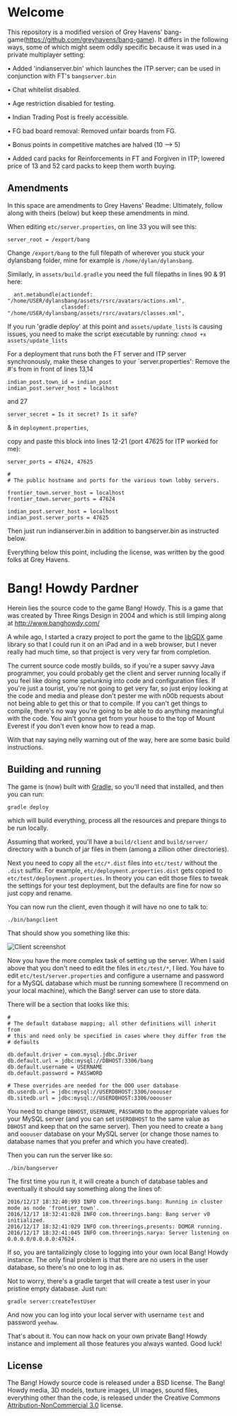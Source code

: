 # Welcome
This repository is a modified version of Grey Havens' bang-game(https://github.com/greyhavens/bang-game).
It differs in the following ways, some of which might seem oddly specific because it was used in a private multiplayer setting:

• Added 'indianserver.bin' which launches the ITP server; can be used in conjunction with FT's `bangserver.bin`

• Chat whitelist disabled.

• Age restriction disabled for testing.

• Indian Trading Post is freely accessible.

• FG bad board removal: Removed unfair boards from FG.

• Bonus points in competitive matches are halved (10 --> 5)

• Added card packs for Reinforcements in FT and Forgiven in ITP; lowered price of 13 and 52 card packs to keep them worth buying.


## Amendments
In this space are amendments to Grey Havens' Readme: Ultimately, follow along with theirs (below) but 
keep these amendments in mind.

When editing `etc/server.properties`, on line 33 you will see this:
```
server_root = /export/bang
```
Change `/export/bang` to the full filepath of wherever you stuck your dylansbang folder, 
mine for example is `/home/dylan/dylansbang`.

Similarly, in `assets/build.gradle` you need the full filepaths in lines 90 & 91 here:
```
  ant.metabundle(actiondef: "/home/USER/dylansbang/assets/rsrc/avatars/actions.xml", 
				 classdef: "/home/USER/dylansbang/assets/rsrc/avatars/classes.xml",
```
If you run 'gradle deploy' at this point and `assets/update_lists` is causing issues, you need to make the 
script executable by running: ```chmod +x assets/update_lists```

For a deployment that runs both the FT server and ITP server synchronously, make these changes to your `server.properties':
Remove the #'s from in front of lines 13,14
```
indian_post.town_id = indian_post
indian_post.server_host = localhost
```
and 27

```server_secret = Is it secret? Is it safe?```

& in `deployment.properties`, 

copy and paste this block into lines 12-21 (port 47625 for ITP worked for me):

```
server_ports = 47624, 47625

#
# The public hostname and ports for the various town lobby servers.

frontier_town.server_host = localhost
frontier_town.server_ports = 47624

indian_post.server_host = localhost
indian_post.server_ports = 47625
```
Then just run indianserver.bin in addition to bangserver.bin as instructed below.
 
Everything below this point, including the license, was written by the good folks at Grey Havens.
# Bang! Howdy Pardner

Herein lies the source code to the game Bang! Howdy. This is a game that was created by Three Rings
Design in 2004 and which is still limping along at http://www.banghowdy.com/

A while ago, I started a crazy project to port the game to the [libGDX] game library so that I
could run it on an iPad and in a web browser, but I never really had much time, so that project is
very very far from completion.

The current source code mostly builds, so if you're a super savvy Java programmer, you could
probably get the client and server running locally if you feel like doing some spelunknig into code
and configuration files. If you're just a tourist, you're not going to get very far, so just enjoy
looking at the code and media and please don't pester me with n00b requests about not being able to
get this or that to compile. If you can't get things to compile, there's no way you're going to be
able to do anything meaningful with the code. You ain't gonna get from your house to the top of
Mount Everest if you don't even know how to read a map.

With that nay saying nelly warning out of the way, here are some basic build instructions.

## Building and running

The game is (now) built with [Gradle], so you'll need that installed, and then you can run:

```
gradle deploy
```

which will build everything, process all the resources and prepare things to be run locally.

Assuming that worked, you'll have a `build/client` and `build/server/` directory with a bunch of
jar files in them (among a zillion other directories).

Next you need to copy all the `etc/*.dist` files into `etc/test/` without the `.dist` suffix. For
example, `etc/deployment.properties.dist` gets copied to `etc/test/deployment.properties`. In
theory you can edit those files to tweak the settings for your test deployment, but the defaults
are fine for now so just copy and rename.

You can now run the client, even though it will have no one to talk to:

```
./bin/bangclient
```

That should show you something like this:

![Client screenshot](lib/client-screenshot.jpg)

Now you have the more complex task of setting up the server. When I said above that you don't need
to edit the files in `etc/test/*`, I lied. You have to edit `etc/test/server.properties` and
configure a username and password for a MySQL database which must be running somewhere (I recommend
on your local machine), which the Bang! server can use to store data.

There will be a section that looks like this:

```
#
# The default database mapping; all other definitions will inherit from
# this and need only be specified in cases where they differ from the
# defaults

db.default.driver = com.mysql.jdbc.Driver
db.default.url = jdbc:mysql://DBHOST:3306/bang
db.default.username = USERNAME
db.default.password = PASSWORD

# These overrides are needed for the OOO user database
db.userdb.url = jdbc:mysql://USERDBHOST:3306/ooouser
db.sitedb.url = jdbc:mysql://USERDBHOST:3306/ooouser
```

You need to change `DBHOST`, `USERNAME`, `PASSWORD` to the appropriate values for your MySQL server
(and you can set `USERDBHOST` to the same value as `DBHOST` and keep that on the same server). Then
you need to create a `bang` and `ooouser` database on your MySQL server (or change those names to
database names that you prefer and which you have created).

Then you can run the server like so:

```
./bin/bangserver
```

The first time you run it, it will create a bunch of database tables and eventually it should say
something along the lines of:

```
2016/12/17 18:32:40:993 INFO com.threerings.bang: Running in cluster mode as node 'frontier_town'.
2016/12/17 18:32:41:028 INFO com.threerings.bang: Bang server v0 initialized.
2016/12/17 18:32:41:029 INFO com.threerings.presents: DOMGR running.
2016/12/17 18:32:41:045 INFO com.threerings.narya: Server listening on 0.0.0.0/0.0.0.0:47624.
```

If so, you are tantalizingly close to logging into your own local Bang! Howdy instance. The only
final problem is that there are no users in the user database, so there's no one to log in as.

Not to worry, there's a gradle target that will create a test user in your pristine empty
database. Just run:

```
gradle server:createTestUser
```

And now you can log into your local server with username `test` and password `yeehaw`.

That's about it. You can now hack on your own private Bang! Howdy instance and implement all those
features you always wanted. Good luck!

## License

The Bang! Howdy source code is released under a BSD license. The Bang! Howdy media, 3D models,
texture images, UI images, sound files, everything other than the code, is released under the
Creative Commons [Attribution-NonCommercial 3.0] license.

[libGDX]: https://libgdx.badlogicgames.com/
[Gradle]: https://gradle.org/
[Attribution-NonCommercial 3.0]: https://creativecommons.org/licenses/by-nc/3.0/us/
